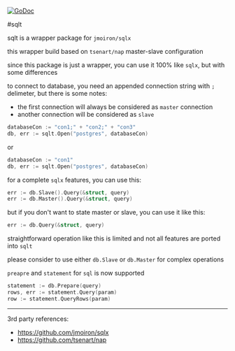 [![GoDoc](https://godoc.org/gopkg.in/sameervitian/sqlt.v1?status.svg)](https://godoc.org/gopkg.in/sameervitian/sqlt.v1)

#sqlt

sqlt is a wrapper package for `jmoiron/sqlx`

this wrapper build based on `tsenart/nap` master-slave configuration

since this package is just a wrapper, you can use it 100% like `sqlx`, but with some differences

to connect to database, you need an appended connection string with `;` delimeter, but there is some notes:
* the first connection will always be considered as `master` connection
* another connection will be considered as `slave`

```go
databaseCon := "con1;" + "con2;" + "con3"
db, err := sqlt.Open("postgres", databaseCon)
```

or

```go
databaseCon := "con1"
db, err := sqlt.Open("postgres", databaseCon)
```

for a complete `sqlx` features, you can use this:

```go
err := db.Slave().Query(&struct, query)
err := db.Master().Query(&struct, query)
```

but if you don't want to state master or slave, you can use it like this:

```go
err := db.Query(&struct, query)
```

straightforward operation like this is limited and not all features are ported into `sqlt`

please consider to use either `db.Slave` or `db.Master` for complex operations

`preapre` and `statement` for `sql` is now supported

```go
statement := db.Prepare(query)
rows, err := statement.Query(param)
row := statement.QueryRows(param)
```

----------------------------------

3rd party references:
* https://github.com/jmoiron/sqlx
* https://github.com/tsenart/nap
